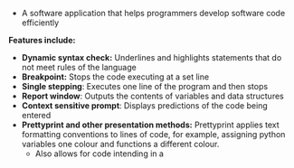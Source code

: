 - A software application that helps programmers develop software code efficiently

**Features include:**
- **Dynamic syntax check:** Underlines and highlights statements that do not meet rules of the language
- **Breakpoint:** Stops the code executing at a set line
- **Single stepping**: Executes one line of the program and then stops
- **Report window**: Outputs the contents of variables and data structures
- **Context sensitive prompt**: Displays predictions of the code being entered
- **Prettyprint and other presentation methods:** Prettyprint applies text formatting conventions to lines of code, for example, assigning python variables one colour and functions a different colour.
	- Also allows for code intending in a
